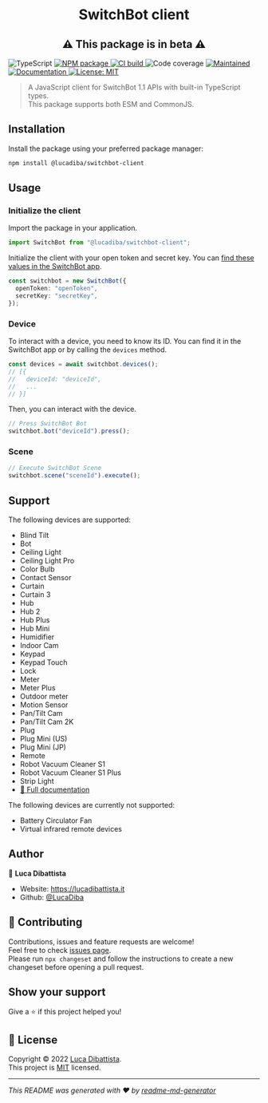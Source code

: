 <h1 align="center">SwitchBot client</h1>
<h2 align="center">⚠️ This package is in beta ⚠️</h2>
<p>
  <img alt="TypeScript" src="https://img.shields.io/badge/TypeScript-007ACC?logo=typescript&logoColor=white" />
  <a href="https://www.npmjs.com/package/@lucadiba/switchbot-client">
    <img alt="NPM package" src="https://img.shields.io/npm/v/@lucadiba/switchbot-client?color=blue" />
  </a>
  <a href="https://github.com/LucaDiba/switchbot-client/actions/workflows/ci.yml">
    <img alt="CI build" src="https://github.com/LucaDiba/switchbot-client/actions/workflows/ci.yml/badge.svg" />
  </a>
  <img alt="Code coverage" src="https://codecov.io/gh/LucaDiba/switchbot-client/branch/main/graph/badge.svg?token=RvIg6LPcvm" />
  <a href="https://github.com/LucaDiba/switchbot-client/graphs/commit-activity">
    <img alt="Maintained" src="https://img.shields.io/badge/maintained-yes-brightgreen.svg" />
  </a>
  <a href="https://lucadiba.github.io/switchbot-client/modules/SwitchBot.html">
    <img alt="Documentation" src="https://img.shields.io/badge/documentation-yes-brightgreen.svg" />
  </a>
  <a href="https://github.com/LucaDiba/switchbot-client/blob/main/LICENSE">
    <img alt="License: MIT" src="https://img.shields.io/github/license/LucaDiba/switchbot-client" />
  </a>
</p>

> A JavaScript client for SwitchBot 1.1 APIs with built-in TypeScript types.<br />
> This package supports both ESM and CommonJS.

## Installation

Install the package using your preferred package manager:

```sh
npm install @lucadiba/switchbot-client
```

## Usage

### Initialize the client

Import the package in your application.

```typescript
import SwitchBot from "@lucadiba/switchbot-client";
```

Initialize the client with your open token and secret key. You can [find these values in the SwitchBot app](https://support.switch-bot.com/hc/en-us/articles/12822710195351-How-to-obtain-a-Token).

```typescript
const switchbot = new SwitchBot({
  openToken: "openToken",
  secretKey: "secretKey",
});
```

### Device

To interact with a device, you need to know its ID. You can find it in the SwitchBot app or by calling the `devices` method.

```typescript
const devices = await switchbot.devices();
// [{
//   deviceId: "deviceId",
//   ...
// }]
```

Then, you can interact with the device.

```typescript
// Press SwitchBot Bot
switchbot.bot("deviceId").press();
```

### Scene

```typescript
// Execute SwitchBot Scene
switchbot.scene("sceneId").execute();
```

## Support

The following devices are supported:

- Blind Tilt
- Bot
- Ceiling Light
- Ceiling Light Pro
- Color Bulb
- Contact Sensor
- Curtain
- Curtain 3
- Hub
- Hub 2
- Hub Plus
- Hub Mini
- Humidifier
- Indoor Cam
- Keypad
- Keypad Touch
- Lock
- Meter
- Meter Plus
- Outdoor meter
- Motion Sensor
- Pan/Tilt Cam
- Pan/Tilt Cam 2K
- Plug
- Plug Mini (US)
- Plug Mini (JP)
- Remote
- Robot Vacuum Cleaner S1
- Robot Vacuum Cleaner S1 Plus
- Strip Light
- [📘 Full documentation](https://lucadiba.github.io/switchbot-client/modules/SwitchBot.html)

The following devices are currently not supported:

- Battery Circulator Fan
- Virtual infrared remote devices

## Author

👤 **Luca Dibattista**

- Website: https://lucadibattista.it
- Github: [@LucaDiba](https://github.com/LucaDiba)

## 🤝 Contributing

Contributions, issues and feature requests are welcome!<br />
Feel free to check [issues page](https://github.com/LucaDiba/switchbot-client/issues).<br />
Please run `npx changeset` and follow the instructions to create a new changeset before opening a pull request.

## Show your support

Give a ⭐️ if this project helped you!

## 📝 License

Copyright © 2022 [Luca Dibattista](https://github.com/LucaDiba).<br />
This project is [MIT](https://github.com/LucaDiba/switchbot-client/blob/main/LICENSE) licensed.

---

_This README was generated with ❤️ by [readme-md-generator](https://github.com/kefranabg/readme-md-generator)_
